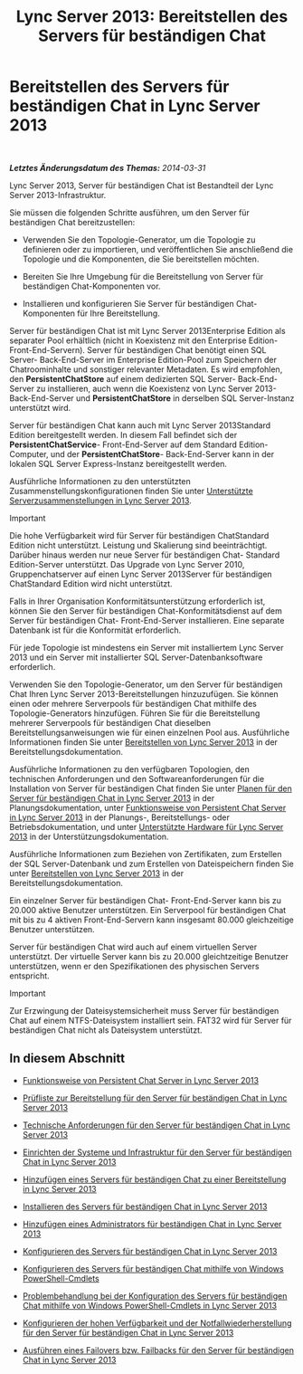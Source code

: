 ﻿---
title: 'Lync Server 2013: Bereitstellen des Servers für beständigen Chat'
TOCTitle: Bereitstellen des Servers für beständigen Chat
ms:assetid: e3b930fb-6855-47f0-b6b3-7dfae386540d
ms:mtpsurl: https://technet.microsoft.com/de-de/library/JJ205357(v=OCS.15)
ms:contentKeyID: 49295693
ms.date: 05/19/2016
mtps_version: v=OCS.15
ms.translationtype: HT
---

# Bereitstellen des Servers für beständigen Chat in Lync Server 2013

 

_**Letztes Änderungsdatum des Themas:** 2014-03-31_

Lync Server 2013, Server für beständigen Chat ist Bestandteil der Lync Server 2013-Infrastruktur.

Sie müssen die folgenden Schritte ausführen, um den Server für beständigen Chat bereitzustellen:

  - Verwenden Sie den Topologie-Generator, um die Topologie zu definieren oder zu importieren, und veröffentlichen Sie anschließend die Topologie und die Komponenten, die Sie bereitstellen möchten.

  - Bereiten Sie Ihre Umgebung für die Bereitstellung von Server für beständigen Chat-Komponenten vor.

  - Installieren und konfigurieren Sie Server für beständigen Chat-Komponenten für Ihre Bereitstellung.

Server für beständigen Chat ist mit Lync Server 2013Enterprise Edition als separater Pool erhältlich (nicht in Koexistenz mit den Enterprise Edition- Front-End-Servern). Server für beständigen Chat benötigt einen SQL Server- Back-End-Server im Enterprise Edition-Pool zum Speichern der Chatroominhalte und sonstiger relevanter Metadaten. Es wird empfohlen, den **PersistentChatStore** auf einem dedizierten SQL Server- Back-End-Server zu installieren, auch wenn die Koexistenz von Lync Server 2013- Back-End-Server und **PersistentChatStore** in derselben SQL Server-Instanz unterstützt wird.

Server für beständigen Chat kann auch mit Lync Server 2013Standard Edition bereitgestellt werden. In diesem Fall befindet sich der **PersistentChatService**- Front-End-Server auf dem Standard Edition-Computer, und der **PersistentChatStore**- Back-End-Server kann in der lokalen SQL Server Express-Instanz bereitgestellt werden.

Ausführliche Informationen zu den unterstützten Zusammenstellungskonfigurationen finden Sie unter [Unterstützte Serverzusammenstellungen in Lync Server 2013](lync-server-2013-supported-server-collocation.md).


> [!IMPORTANT]
> Die hohe Verfügbarkeit wird für Server für beständigen ChatStandard Edition nicht unterstützt. Leistung und Skalierung sind beeinträchtigt. Darüber hinaus werden nur neue Server für beständigen Chat- Standard Edition-Server unterstützt. Das Upgrade von Lync Server 2010, Gruppenchatserver auf einen Lync Server 2013Server für beständigen ChatStandard Edition wird nicht unterstützt.



Falls in Ihrer Organisation Konformitätsunterstützung erforderlich ist, können Sie den Server für beständigen Chat-Konformitätsdienst auf dem Server für beständigen Chat- Front-End-Server installieren. Eine separate Datenbank ist für die Konformität erforderlich.

Für jede Topologie ist mindestens ein Server mit installiertem Lync Server 2013 und ein Server mit installierter SQL Server-Datenbanksoftware erforderlich.

Verwenden Sie den Topologie-Generator, um den Server für beständigen Chat Ihren Lync Server 2013-Bereitstellungen hinzuzufügen. Sie können einen oder mehrere Serverpools für beständigen Chat mithilfe des Topologie-Generators hinzufügen. Führen Sie für die Bereitstellung mehrerer Serverpools für beständigen Chat dieselben Bereitstellungsanweisungen wie für einen einzelnen Pool aus. Ausführliche Informationen finden Sie unter [Bereitstellen von Lync Server 2013](lync-server-2013-deploying-lync-server.md) in der Bereitstellungsdokumentation.

Ausführliche Informationen zu den verfügbaren Topologien, den technischen Anforderungen und den Softwareanforderungen für die Installation von Server für beständigen Chat finden Sie unter [Planen für den Server für beständigen Chat in Lync Server 2013](lync-server-2013-planning-for-persistent-chat-server.md) in der Planungsdokumentation, unter [Funktionsweise von Persistent Chat Server in Lync Server 2013](lync-server-2013-how-persistent-chat-server-works.md) in der Planungs-, Bereitstellungs- oder Betriebsdokumentation, und unter [Unterstützte Hardware für Lync Server 2013](lync-server-2013-supported-hardware.md) in der Unterstützungsdokumentation.

Ausführliche Informationen zum Beziehen von Zertifikaten, zum Erstellen der SQL Server-Datenbank und zum Erstellen von Dateispeichern finden Sie unter [Bereitstellen von Lync Server 2013](lync-server-2013-deploying-lync-server.md) in der Bereitstellungsdokumentation.

Ein einzelner Server für beständigen Chat- Front-End-Server kann bis zu 20.000 aktive Benutzer unterstützen. Ein Serverpool für beständigen Chat mit bis zu 4 aktiven Front-End-Servern kann insgesamt 80.000 gleichzeitige Benutzer unterstützen.

Server für beständigen Chat wird auch auf einem virtuellen Server unterstützt. Der virtuelle Server kann bis zu 20.000 gleichtzeitige Benutzer unterstützen, wenn er den Spezifikationen des physischen Servers entspricht.


> [!IMPORTANT]
> Zur Erzwingung der Dateisystemsicherheit muss Server für beständigen Chat auf einem NTFS-Dateisystem installiert sein. FAT32 wird für Server für beständigen Chat nicht als Dateisystem unterstützt.



## In diesem Abschnitt

  - [Funktionsweise von Persistent Chat Server in Lync Server 2013](lync-server-2013-how-persistent-chat-server-works.md)

  - [Prüfliste zur Bereitstellung für den Server für beständigen Chat in Lync Server 2013](lync-server-2013-deployment-checklist-for-persistent-chat-server.md)

  - [Technische Anforderungen für den Server für beständigen Chat in Lync Server 2013](lync-server-2013-technical-requirements-for-persistent-chat-server.md)

  - [Einrichten der Systeme und Infrastruktur für den Server für beständigen Chat in Lync Server 2013](lync-server-2013-setting-up-systems-and-infrastructure-for-persistent-chat-server.md)

  - [Hinzufügen eines Servers für beständigen Chat zu einer Bereitstellung in Lync Server 2013](lync-server-2013-adding-persistent-chat-server-to-your-deployment.md)

  - [Installieren des Servers für beständigen Chat in Lync Server 2013](lync-server-2013-installing-persistent-chat-server.md)

  - [Hinzufügen eines Administrators für beständigen Chat in Lync Server 2013](lync-server-2013-adding-a-persistent-chat-administrator.md)

  - [Konfigurieren des Servers für beständigen Chat in Lync Server 2013](lync-server-2013-configuring-persistent-chat-server.md)

  - [Konfigurieren des Servers für beständigen Chat mithilfe von Windows PowerShell-Cmdlets](configuring-persistent-chat-server-by-using-windows-powershell-cmdlets.md)

  - [Problembehandlung bei der Konfiguration des Servers für beständigen Chat mithilfe von Windows PowerShell-Cmdlets in Lync Server 2013](lync-server-2013-troubleshooting-persistent-chat-server-configuration-using-windows-powershell-cmdlets.md)

  - [Konfigurieren der hohen Verfügbarkeit und der Notfallwiederherstellung für den Server für beständigen Chat in Lync Server 2013](lync-server-2013-configuring-persistent-chat-server-for-high-availability-and-disaster-recovery.md)

  - [Ausführen eines Failovers bzw. Failbacks für den Server für beständigen Chat in Lync Server 2013](lync-server-2013-failing-over-and-failing-back-persistent-chat-server.md)

